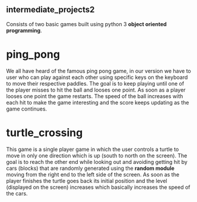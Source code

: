 ## intermediate_projects2
Consists of two basic games built using python 3 **object oriented programming**.
# ping_pong
We all have heard of the famous ping pong game, in our version we have to user who can play against each other using specific keys on the keyboard to move
their respective paddles. The goal is to keep playing until one of the player misses to hit the ball and looses one point. As soon as a player looses one 
point the game restarts. The speed of the ball increases with each hit to make the game interesting and the score keeps updating as the game continues.
# turtle_crossing
This game is a single player game in which the user controls a turtle to move in only one direction which is up (south to north on the screen). The goal is 
to reach the other end while looking out and avoiding getting hit by cars (blocks) that are randomly generated using the **random module** moving from the 
right end to the left side of the screen. As soon as the player finishes the turtle goes back its initial position and the level (displayed on the screen)
increases which basically increases the speed of the cars.
